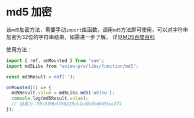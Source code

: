 # md5 加密

<demo-model url="/pages/library/md5/index"></demo-model>


该`md5`加密方法，需要手动`import`库函数，调用`md5`方法即可使用，可以对字符串加密为32位的字符串结果，如需进一步了解，
详见[MD5百度百科](https://baike.baidu.com/item/MD5)  


使用方法：

```js
import { ref, onMounted } from 'vue';
import md5Libs from "uview-pro/libs/function/md5";

const md5Result = ref('');

onMounted(() => {
  md5Result.value = md5Libs.md5('uView');
  console.log(md5Result.value);
  // 结果为：55c859b4750225eb1cdbd9e0403ee274
});
```